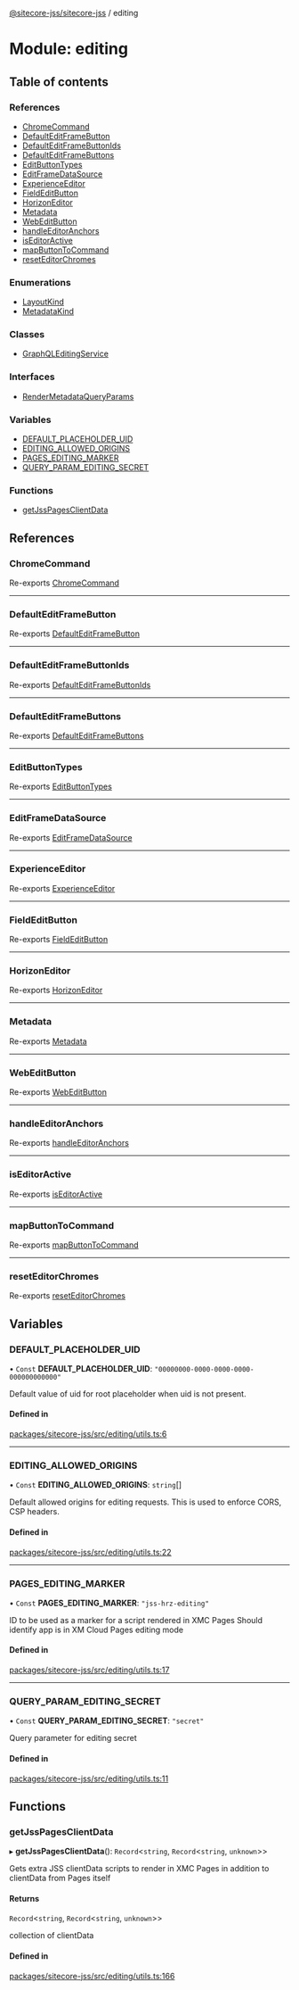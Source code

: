 [@sitecore-jss/sitecore-jss](../README.md) / editing

# Module: editing

## Table of contents

### References

- [ChromeCommand](editing.md#chromecommand)
- [DefaultEditFrameButton](editing.md#defaulteditframebutton)
- [DefaultEditFrameButtonIds](editing.md#defaulteditframebuttonids)
- [DefaultEditFrameButtons](editing.md#defaulteditframebuttons)
- [EditButtonTypes](editing.md#editbuttontypes)
- [EditFrameDataSource](editing.md#editframedatasource)
- [ExperienceEditor](editing.md#experienceeditor)
- [FieldEditButton](editing.md#fieldeditbutton)
- [HorizonEditor](editing.md#horizoneditor)
- [Metadata](editing.md#metadata)
- [WebEditButton](editing.md#webeditbutton)
- [handleEditorAnchors](editing.md#handleeditoranchors)
- [isEditorActive](editing.md#iseditoractive)
- [mapButtonToCommand](editing.md#mapbuttontocommand)
- [resetEditorChromes](editing.md#reseteditorchromes)

### Enumerations

- [LayoutKind](../enums/editing.LayoutKind.md)
- [MetadataKind](../enums/editing.MetadataKind.md)

### Classes

- [GraphQLEditingService](../classes/editing.GraphQLEditingService.md)

### Interfaces

- [RenderMetadataQueryParams](../interfaces/editing.RenderMetadataQueryParams.md)

### Variables

- [DEFAULT\_PLACEHOLDER\_UID](editing.md#default_placeholder_uid)
- [EDITING\_ALLOWED\_ORIGINS](editing.md#editing_allowed_origins)
- [PAGES\_EDITING\_MARKER](editing.md#pages_editing_marker)
- [QUERY\_PARAM\_EDITING\_SECRET](editing.md#query_param_editing_secret)

### Functions

- [getJssPagesClientData](editing.md#getjsspagesclientdata)

## References

### ChromeCommand

Re-exports [ChromeCommand](utils.md#chromecommand)

___

### DefaultEditFrameButton

Re-exports [DefaultEditFrameButton](utils.md#defaulteditframebutton)

___

### DefaultEditFrameButtonIds

Re-exports [DefaultEditFrameButtonIds](utils.md#defaulteditframebuttonids)

___

### DefaultEditFrameButtons

Re-exports [DefaultEditFrameButtons](utils.md#defaulteditframebuttons)

___

### EditButtonTypes

Re-exports [EditButtonTypes](utils.md#editbuttontypes)

___

### EditFrameDataSource

Re-exports [EditFrameDataSource](utils.md#editframedatasource)

___

### ExperienceEditor

Re-exports [ExperienceEditor](../classes/utils.ExperienceEditor.md)

___

### FieldEditButton

Re-exports [FieldEditButton](utils.md#fieldeditbutton)

___

### HorizonEditor

Re-exports [HorizonEditor](../classes/utils.HorizonEditor.md)

___

### Metadata

Re-exports [Metadata](../interfaces/utils.Metadata.md)

___

### WebEditButton

Re-exports [WebEditButton](utils.md#webeditbutton)

___

### handleEditorAnchors

Re-exports [handleEditorAnchors](utils.md#handleeditoranchors)

___

### isEditorActive

Re-exports [isEditorActive](utils.md#iseditoractive)

___

### mapButtonToCommand

Re-exports [mapButtonToCommand](utils.md#mapbuttontocommand)

___

### resetEditorChromes

Re-exports [resetEditorChromes](utils.md#reseteditorchromes)

## Variables

### DEFAULT\_PLACEHOLDER\_UID

• `Const` **DEFAULT\_PLACEHOLDER\_UID**: ``"00000000-0000-0000-0000-000000000000"``

Default value of uid for root placeholder when uid is not present.

#### Defined in

[packages/sitecore-jss/src/editing/utils.ts:6](https://github.com/Sitecore/jss/blob/dc1481418/packages/sitecore-jss/src/editing/utils.ts#L6)

___

### EDITING\_ALLOWED\_ORIGINS

• `Const` **EDITING\_ALLOWED\_ORIGINS**: `string`[]

Default allowed origins for editing requests. This is used to enforce CORS, CSP headers.

#### Defined in

[packages/sitecore-jss/src/editing/utils.ts:22](https://github.com/Sitecore/jss/blob/dc1481418/packages/sitecore-jss/src/editing/utils.ts#L22)

___

### PAGES\_EDITING\_MARKER

• `Const` **PAGES\_EDITING\_MARKER**: ``"jss-hrz-editing"``

ID to be used as a marker for a script rendered in XMC Pages
Should identify app is in XM Cloud Pages editing mode

#### Defined in

[packages/sitecore-jss/src/editing/utils.ts:17](https://github.com/Sitecore/jss/blob/dc1481418/packages/sitecore-jss/src/editing/utils.ts#L17)

___

### QUERY\_PARAM\_EDITING\_SECRET

• `Const` **QUERY\_PARAM\_EDITING\_SECRET**: ``"secret"``

Query parameter for editing secret

#### Defined in

[packages/sitecore-jss/src/editing/utils.ts:11](https://github.com/Sitecore/jss/blob/dc1481418/packages/sitecore-jss/src/editing/utils.ts#L11)

## Functions

### getJssPagesClientData

▸ **getJssPagesClientData**(): `Record`\<`string`, `Record`\<`string`, `unknown`\>\>

Gets extra JSS clientData scripts to render in XMC Pages in addition to clientData from Pages itself

#### Returns

`Record`\<`string`, `Record`\<`string`, `unknown`\>\>

collection of clientData

#### Defined in

[packages/sitecore-jss/src/editing/utils.ts:166](https://github.com/Sitecore/jss/blob/dc1481418/packages/sitecore-jss/src/editing/utils.ts#L166)
